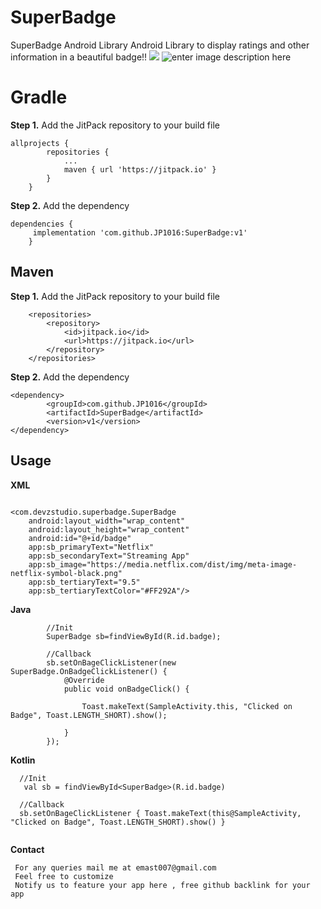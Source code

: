 # SuperBadge
SuperBadge Android Library 
Android Library to display ratings and other information in a beautiful badge!!
[![](https://jitpack.io/v/JP1016/SuperBadge.svg)](https://jitpack.io/#JP1016/SuperBadge)
![enter image description here](https://i.imgur.com/IvGIhbB.jpg)



# Gradle
**Step 1.** Add the JitPack repository to your build file
```
allprojects {
		repositories {
			...
			maven { url 'https://jitpack.io' }
		}
	}
```
**Step 2.** Add the dependency
```
dependencies {
     implementation 'com.github.JP1016:SuperBadge:v1'
	}
```

## Maven
**Step 1.** Add the JitPack repository to your build file
```markup
	<repositories>
		<repository>
		    <id>jitpack.io</id>
		    <url>https://jitpack.io</url>
		</repository>
	</repositories>
```
**Step 2.** Add the dependency
```markup
<dependency>
	    <groupId>com.github.JP1016</groupId>
	    <artifactId>SuperBadge</artifactId>
	    <version>v1</version>
</dependency>
```

## Usage
**XML**
```markup

<com.devzstudio.superbadge.SuperBadge
    android:layout_width="wrap_content"
    android:layout_height="wrap_content"
    android:id="@+id/badge"
    app:sb_primaryText="Netflix"
    app:sb_secondaryText="Streaming App"
    app:sb_image="https://media.netflix.com/dist/img/meta-image-netflix-symbol-black.png"
    app:sb_tertiaryText="9.5"
    app:sb_tertiaryTextColor="#FF292A"/>
``` 

**Java**
```
        //Init
        SuperBadge sb=findViewById(R.id.badge);

        //Callback
        sb.setOnBageClickListener(new SuperBadge.OnBadgeClickListener() {
            @Override
            public void onBadgeClick() {

                Toast.makeText(SampleActivity.this, "Clicked on Badge", Toast.LENGTH_SHORT).show();

            }
        });

```

**Kotlin**
```
  //Init
   val sb = findViewById<SuperBadge>(R.id.badge)
  
  //Callback
  sb.setOnBageClickListener { Toast.makeText(this@SampleActivity, "Clicked on Badge", Toast.LENGTH_SHORT).show() }
  
  ```
**Contact**
```
 For any queries mail me at emast007@gmail.com
 Feel free to customize 
 Notify us to feature your app here , free github backlink for your app 
